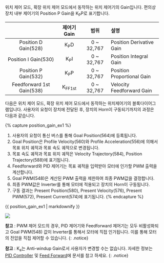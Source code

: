 위치 제어 모드, 확장 위치 제어 모드에서 동작하는 위치 제어기의 Gain입니다. 편의상 장치 내부 제어기의 Position P Gain을 K<sub>P</sub>P로 표기합니다.

|                           |    제어기 Gain    |    범위    | 설명                       |
|:-------------------------:|:-----------------:|:----------:|:---------------------------|
|   Position D Gain(528)    |  K<sub>P</sub>D   | 0 ~ 32,767 | Position Derivative Gain   |
|   Position I Gain(530)    |  K<sub>P</sub>I   | 0 ~ 32,767 | Position Integral Gain     |
|   Position P Gain(532)    |  K<sub>P</sub>P   | 0 ~ 32,767 | Position Proportional Gain |
| Feedforward 1st Gain(538) | K<sub>FF1st</sub> | 0 ~ 32,767 | Velocity Feedforward Gain  |

다음은 위치 제어 모드, 확장 위치 제어 모드에서 동작하는 위치제어기의 블록다이어그램입니다. 사용자의 요청이 장치에 전달된 후, 장치의 Horn이 구동되기까지의 과정은 다음과 같습니다.

{% capture position_gain_ex1 %}
1. 사용자의 요청이 통신 버스를 통해 Goal Position(564)에 등록됩니다.
2. Goal Position은 Profile Velocity(560)와 Profile Acceleration(556)에 의해서 목표 위치 궤적과 목표 속도 궤적으로 변경됩니다.
3. 목표 속도 궤적과 목표 위치 궤적은 Velocity Trajectory(584), Position Trajectory(588)에 표기됩니다.
4. Feedforward와 PID 제어기는 목표 궤적을 입력받아 모터에 인가할 PWM 출력을 계산합니다.
5. Goal PWM(548)은 계산된 PWM 출력을 제한하여 최종 PWM값을 결정합니다.
6. 최종 PWM값은 Inverter를 통해 모터에 적용되고 장치의 Horn이 구동됩니다.
7. 구동 결과는 Present Position(580), Present Velocity(576), Present PWM(572), Present Current(574)에 표기됩니다.
{% endcapture %}

<div class="notice--success">{{ position_gain_ex1 | markdownify }}</div>

![](/assets/images/dxl/p/position_controller.png)

**참고** : PWM 제어 모드의 경우, PID 제어기와 Feedforward 제어기는 모두 비활성화되고 Goal PWM(548) 값이 Inverter를 통해서 모터에 직접 인가됩니다. 이를 통해 모터의 전압을 직접 제어할 수 있습니다.
{: .notice}

**참고** : K<sub>a</sub>는 Anti-windup Gain로서 사용자가 변경할 수는 없습니다. 자세한 정보는 [PID Controller](http://en.wikipedia.org/wiki/PID_controller) 및 [Feed Forward](https://en.wikipedia.org/wiki/Feed_forward_(control))에 문서를 참고 하세요.
{: .notice}
